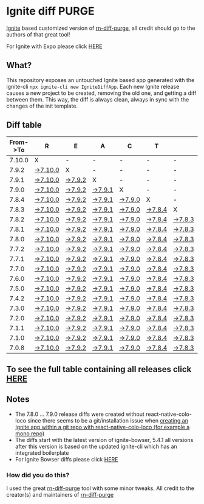 # Ignite diff PURGE

[Ignite](https://github.com/infinitered/ignite) based customized version of [rn-diff-purge](https://github.com/react-native-community/rn-diff-purge/), all credit should go to the authors of that great tool!

For Ignite with Expo please click [HERE](https://github.com/nirre7/ignite-expo-diff-purge)

## What?

This repository exposes an untouched Ignite based app generated with the ignite-cli
`npx ignite-cli new IgniteDiffApp`. Each new Ignite release causes a new project to be created, removing the old one, and getting a diff between them. This way, the diff is always clean, always in sync with the changes of the init template.

## Diff table

| From->To | R                                                                                             | E                                                                                           | A                                                                                           | C                                                                                           | T                                                                                           |                                                                                             | N                                                                                           | A                                                                                           | T                                                                                           | I                                                                                           | V                                                                                           | E                                                                                           |                                                                                             |                                                                                             |                                                                                             |                                                                                             |                                                                                             |                                                                                             |                                                                                             |     |
| -------- | --------------------------------------------------------------------------------------------- | ------------------------------------------------------------------------------------------- | ------------------------------------------------------------------------------------------- | ------------------------------------------------------------------------------------------- | ------------------------------------------------------------------------------------------- | ------------------------------------------------------------------------------------------- | ------------------------------------------------------------------------------------------- | ------------------------------------------------------------------------------------------- | ------------------------------------------------------------------------------------------- | ------------------------------------------------------------------------------------------- | ------------------------------------------------------------------------------------------- | ------------------------------------------------------------------------------------------- | ------------------------------------------------------------------------------------------- | ------------------------------------------------------------------------------------------- | ------------------------------------------------------------------------------------------- | ------------------------------------------------------------------------------------------- | ------------------------------------------------------------------------------------------- | ------------------------------------------------------------------------------------------- | ------------------------------------------------------------------------------------------- | --- |
| 7.10.0   | X                                                                                             | -                                                                                           | -                                                                                           | -                                                                                           | -                                                                                           | -                                                                                           | -                                                                                           | -                                                                                           | -                                                                                           | -                                                                                           | -                                                                                           | -                                                                                           | -                                                                                           | -                                                                                           | -                                                                                           | -                                                                                           | -                                                                                           | -                                                                                           | -                                                                                           | -   |
| 7.9.2    | [->7.10.0](https://github.com/nirre7/ignite-diff-purge/compare/release/7.9.2..release/7.10.0) | X                                                                                           | -                                                                                           | -                                                                                           | -                                                                                           | -                                                                                           | -                                                                                           | -                                                                                           | -                                                                                           | -                                                                                           | -                                                                                           | -                                                                                           | -                                                                                           | -                                                                                           | -                                                                                           | -                                                                                           | -                                                                                           | -                                                                                           | -                                                                                           | -   |
| 7.9.1    | [->7.10.0](https://github.com/nirre7/ignite-diff-purge/compare/release/7.9.1..release/7.10.0) | [->7.9.2](https://github.com/nirre7/ignite-diff-purge/compare/release/7.9.1..release/7.9.2) | X                                                                                           | -                                                                                           | -                                                                                           | -                                                                                           | -                                                                                           | -                                                                                           | -                                                                                           | -                                                                                           | -                                                                                           | -                                                                                           | -                                                                                           | -                                                                                           | -                                                                                           | -                                                                                           | -                                                                                           | -                                                                                           | -                                                                                           | -   |
| 7.9.0    | [->7.10.0](https://github.com/nirre7/ignite-diff-purge/compare/release/7.9.0..release/7.10.0) | [->7.9.2](https://github.com/nirre7/ignite-diff-purge/compare/release/7.9.0..release/7.9.2) | [->7.9.1](https://github.com/nirre7/ignite-diff-purge/compare/release/7.9.0..release/7.9.1) | X                                                                                           | -                                                                                           | -                                                                                           | -                                                                                           | -                                                                                           | -                                                                                           | -                                                                                           | -                                                                                           | -                                                                                           | -                                                                                           | -                                                                                           | -                                                                                           | -                                                                                           | -                                                                                           | -                                                                                           | -                                                                                           | -   |
| 7.8.4    | [->7.10.0](https://github.com/nirre7/ignite-diff-purge/compare/release/7.8.4..release/7.10.0) | [->7.9.2](https://github.com/nirre7/ignite-diff-purge/compare/release/7.8.4..release/7.9.2) | [->7.9.1](https://github.com/nirre7/ignite-diff-purge/compare/release/7.8.4..release/7.9.1) | [->7.9.0](https://github.com/nirre7/ignite-diff-purge/compare/release/7.8.4..release/7.9.0) | X                                                                                           | -                                                                                           | -                                                                                           | -                                                                                           | -                                                                                           | -                                                                                           | -                                                                                           | -                                                                                           | -                                                                                           | -                                                                                           | -                                                                                           | -                                                                                           | -                                                                                           | -                                                                                           | -                                                                                           | -   |
| 7.8.3    | [->7.10.0](https://github.com/nirre7/ignite-diff-purge/compare/release/7.8.3..release/7.10.0) | [->7.9.2](https://github.com/nirre7/ignite-diff-purge/compare/release/7.8.3..release/7.9.2) | [->7.9.1](https://github.com/nirre7/ignite-diff-purge/compare/release/7.8.3..release/7.9.1) | [->7.9.0](https://github.com/nirre7/ignite-diff-purge/compare/release/7.8.3..release/7.9.0) | [->7.8.4](https://github.com/nirre7/ignite-diff-purge/compare/release/7.8.3..release/7.8.4) | X                                                                                           | -                                                                                           | -                                                                                           | -                                                                                           | -                                                                                           | -                                                                                           | -                                                                                           | -                                                                                           | -                                                                                           | -                                                                                           | -                                                                                           | -                                                                                           | -                                                                                           | -                                                                                           | -   |
| 7.8.2    | [->7.10.0](https://github.com/nirre7/ignite-diff-purge/compare/release/7.8.2..release/7.10.0) | [->7.9.2](https://github.com/nirre7/ignite-diff-purge/compare/release/7.8.2..release/7.9.2) | [->7.9.1](https://github.com/nirre7/ignite-diff-purge/compare/release/7.8.2..release/7.9.1) | [->7.9.0](https://github.com/nirre7/ignite-diff-purge/compare/release/7.8.2..release/7.9.0) | [->7.8.4](https://github.com/nirre7/ignite-diff-purge/compare/release/7.8.2..release/7.8.4) | [->7.8.3](https://github.com/nirre7/ignite-diff-purge/compare/release/7.8.2..release/7.8.3) | X                                                                                           | -                                                                                           | -                                                                                           | -                                                                                           | -                                                                                           | -                                                                                           | -                                                                                           | -                                                                                           | -                                                                                           | -                                                                                           | -                                                                                           | -                                                                                           | -                                                                                           | -   |
| 7.8.1    | [->7.10.0](https://github.com/nirre7/ignite-diff-purge/compare/release/7.8.1..release/7.10.0) | [->7.9.2](https://github.com/nirre7/ignite-diff-purge/compare/release/7.8.1..release/7.9.2) | [->7.9.1](https://github.com/nirre7/ignite-diff-purge/compare/release/7.8.1..release/7.9.1) | [->7.9.0](https://github.com/nirre7/ignite-diff-purge/compare/release/7.8.1..release/7.9.0) | [->7.8.4](https://github.com/nirre7/ignite-diff-purge/compare/release/7.8.1..release/7.8.4) | [->7.8.3](https://github.com/nirre7/ignite-diff-purge/compare/release/7.8.1..release/7.8.3) | [->7.8.2](https://github.com/nirre7/ignite-diff-purge/compare/release/7.8.1..release/7.8.2) | X                                                                                           | -                                                                                           | -                                                                                           | -                                                                                           | -                                                                                           | -                                                                                           | -                                                                                           | -                                                                                           | -                                                                                           | -                                                                                           | -                                                                                           | -                                                                                           | -   |
| 7.8.0    | [->7.10.0](https://github.com/nirre7/ignite-diff-purge/compare/release/7.8.0..release/7.10.0) | [->7.9.2](https://github.com/nirre7/ignite-diff-purge/compare/release/7.8.0..release/7.9.2) | [->7.9.1](https://github.com/nirre7/ignite-diff-purge/compare/release/7.8.0..release/7.9.1) | [->7.9.0](https://github.com/nirre7/ignite-diff-purge/compare/release/7.8.0..release/7.9.0) | [->7.8.4](https://github.com/nirre7/ignite-diff-purge/compare/release/7.8.0..release/7.8.4) | [->7.8.3](https://github.com/nirre7/ignite-diff-purge/compare/release/7.8.0..release/7.8.3) | [->7.8.2](https://github.com/nirre7/ignite-diff-purge/compare/release/7.8.0..release/7.8.2) | [->7.8.1](https://github.com/nirre7/ignite-diff-purge/compare/release/7.8.0..release/7.8.1) | X                                                                                           | -                                                                                           | -                                                                                           | -                                                                                           | -                                                                                           | -                                                                                           | -                                                                                           | -                                                                                           | -                                                                                           | -                                                                                           | -                                                                                           | -   |
| 7.7.2    | [->7.10.0](https://github.com/nirre7/ignite-diff-purge/compare/release/7.7.2..release/7.10.0) | [->7.9.2](https://github.com/nirre7/ignite-diff-purge/compare/release/7.7.2..release/7.9.2) | [->7.9.1](https://github.com/nirre7/ignite-diff-purge/compare/release/7.7.2..release/7.9.1) | [->7.9.0](https://github.com/nirre7/ignite-diff-purge/compare/release/7.7.2..release/7.9.0) | [->7.8.4](https://github.com/nirre7/ignite-diff-purge/compare/release/7.7.2..release/7.8.4) | [->7.8.3](https://github.com/nirre7/ignite-diff-purge/compare/release/7.7.2..release/7.8.3) | [->7.8.2](https://github.com/nirre7/ignite-diff-purge/compare/release/7.7.2..release/7.8.2) | [->7.8.1](https://github.com/nirre7/ignite-diff-purge/compare/release/7.7.2..release/7.8.1) | [->7.8.0](https://github.com/nirre7/ignite-diff-purge/compare/release/7.7.2..release/7.8.0) | X                                                                                           | -                                                                                           | -                                                                                           | -                                                                                           | -                                                                                           | -                                                                                           | -                                                                                           | -                                                                                           | -                                                                                           | -                                                                                           | -   |
| 7.7.1    | [->7.10.0](https://github.com/nirre7/ignite-diff-purge/compare/release/7.7.1..release/7.10.0) | [->7.9.2](https://github.com/nirre7/ignite-diff-purge/compare/release/7.7.1..release/7.9.2) | [->7.9.1](https://github.com/nirre7/ignite-diff-purge/compare/release/7.7.1..release/7.9.1) | [->7.9.0](https://github.com/nirre7/ignite-diff-purge/compare/release/7.7.1..release/7.9.0) | [->7.8.4](https://github.com/nirre7/ignite-diff-purge/compare/release/7.7.1..release/7.8.4) | [->7.8.3](https://github.com/nirre7/ignite-diff-purge/compare/release/7.7.1..release/7.8.3) | [->7.8.2](https://github.com/nirre7/ignite-diff-purge/compare/release/7.7.1..release/7.8.2) | [->7.8.1](https://github.com/nirre7/ignite-diff-purge/compare/release/7.7.1..release/7.8.1) | [->7.8.0](https://github.com/nirre7/ignite-diff-purge/compare/release/7.7.1..release/7.8.0) | [->7.7.2](https://github.com/nirre7/ignite-diff-purge/compare/release/7.7.1..release/7.7.2) | X                                                                                           | -                                                                                           | -                                                                                           | -                                                                                           | -                                                                                           | -                                                                                           | -                                                                                           | -                                                                                           | -                                                                                           | -   |
| 7.7.0    | [->7.10.0](https://github.com/nirre7/ignite-diff-purge/compare/release/7.7.0..release/7.10.0) | [->7.9.2](https://github.com/nirre7/ignite-diff-purge/compare/release/7.7.0..release/7.9.2) | [->7.9.1](https://github.com/nirre7/ignite-diff-purge/compare/release/7.7.0..release/7.9.1) | [->7.9.0](https://github.com/nirre7/ignite-diff-purge/compare/release/7.7.0..release/7.9.0) | [->7.8.4](https://github.com/nirre7/ignite-diff-purge/compare/release/7.7.0..release/7.8.4) | [->7.8.3](https://github.com/nirre7/ignite-diff-purge/compare/release/7.7.0..release/7.8.3) | [->7.8.2](https://github.com/nirre7/ignite-diff-purge/compare/release/7.7.0..release/7.8.2) | [->7.8.1](https://github.com/nirre7/ignite-diff-purge/compare/release/7.7.0..release/7.8.1) | [->7.8.0](https://github.com/nirre7/ignite-diff-purge/compare/release/7.7.0..release/7.8.0) | [->7.7.2](https://github.com/nirre7/ignite-diff-purge/compare/release/7.7.0..release/7.7.2) | [->7.7.1](https://github.com/nirre7/ignite-diff-purge/compare/release/7.7.0..release/7.7.1) | X                                                                                           | -                                                                                           | -                                                                                           | -                                                                                           | -                                                                                           | -                                                                                           | -                                                                                           | -                                                                                           | -   |
| 7.6.0    | [->7.10.0](https://github.com/nirre7/ignite-diff-purge/compare/release/7.6.0..release/7.10.0) | [->7.9.2](https://github.com/nirre7/ignite-diff-purge/compare/release/7.6.0..release/7.9.2) | [->7.9.1](https://github.com/nirre7/ignite-diff-purge/compare/release/7.6.0..release/7.9.1) | [->7.9.0](https://github.com/nirre7/ignite-diff-purge/compare/release/7.6.0..release/7.9.0) | [->7.8.4](https://github.com/nirre7/ignite-diff-purge/compare/release/7.6.0..release/7.8.4) | [->7.8.3](https://github.com/nirre7/ignite-diff-purge/compare/release/7.6.0..release/7.8.3) | [->7.8.2](https://github.com/nirre7/ignite-diff-purge/compare/release/7.6.0..release/7.8.2) | [->7.8.1](https://github.com/nirre7/ignite-diff-purge/compare/release/7.6.0..release/7.8.1) | [->7.8.0](https://github.com/nirre7/ignite-diff-purge/compare/release/7.6.0..release/7.8.0) | [->7.7.2](https://github.com/nirre7/ignite-diff-purge/compare/release/7.6.0..release/7.7.2) | [->7.7.1](https://github.com/nirre7/ignite-diff-purge/compare/release/7.6.0..release/7.7.1) | [->7.7.0](https://github.com/nirre7/ignite-diff-purge/compare/release/7.6.0..release/7.7.0) | X                                                                                           | -                                                                                           | -                                                                                           | -                                                                                           | -                                                                                           | -                                                                                           | -                                                                                           | -   |
| 7.5.0    | [->7.10.0](https://github.com/nirre7/ignite-diff-purge/compare/release/7.5.0..release/7.10.0) | [->7.9.2](https://github.com/nirre7/ignite-diff-purge/compare/release/7.5.0..release/7.9.2) | [->7.9.1](https://github.com/nirre7/ignite-diff-purge/compare/release/7.5.0..release/7.9.1) | [->7.9.0](https://github.com/nirre7/ignite-diff-purge/compare/release/7.5.0..release/7.9.0) | [->7.8.4](https://github.com/nirre7/ignite-diff-purge/compare/release/7.5.0..release/7.8.4) | [->7.8.3](https://github.com/nirre7/ignite-diff-purge/compare/release/7.5.0..release/7.8.3) | [->7.8.2](https://github.com/nirre7/ignite-diff-purge/compare/release/7.5.0..release/7.8.2) | [->7.8.1](https://github.com/nirre7/ignite-diff-purge/compare/release/7.5.0..release/7.8.1) | [->7.8.0](https://github.com/nirre7/ignite-diff-purge/compare/release/7.5.0..release/7.8.0) | [->7.7.2](https://github.com/nirre7/ignite-diff-purge/compare/release/7.5.0..release/7.7.2) | [->7.7.1](https://github.com/nirre7/ignite-diff-purge/compare/release/7.5.0..release/7.7.1) | [->7.7.0](https://github.com/nirre7/ignite-diff-purge/compare/release/7.5.0..release/7.7.0) | [->7.6.0](https://github.com/nirre7/ignite-diff-purge/compare/release/7.5.0..release/7.6.0) | X                                                                                           | -                                                                                           | -                                                                                           | -                                                                                           | -                                                                                           | -                                                                                           | -   |
| 7.4.2    | [->7.10.0](https://github.com/nirre7/ignite-diff-purge/compare/release/7.4.2..release/7.10.0) | [->7.9.2](https://github.com/nirre7/ignite-diff-purge/compare/release/7.4.2..release/7.9.2) | [->7.9.1](https://github.com/nirre7/ignite-diff-purge/compare/release/7.4.2..release/7.9.1) | [->7.9.0](https://github.com/nirre7/ignite-diff-purge/compare/release/7.4.2..release/7.9.0) | [->7.8.4](https://github.com/nirre7/ignite-diff-purge/compare/release/7.4.2..release/7.8.4) | [->7.8.3](https://github.com/nirre7/ignite-diff-purge/compare/release/7.4.2..release/7.8.3) | [->7.8.2](https://github.com/nirre7/ignite-diff-purge/compare/release/7.4.2..release/7.8.2) | [->7.8.1](https://github.com/nirre7/ignite-diff-purge/compare/release/7.4.2..release/7.8.1) | [->7.8.0](https://github.com/nirre7/ignite-diff-purge/compare/release/7.4.2..release/7.8.0) | [->7.7.2](https://github.com/nirre7/ignite-diff-purge/compare/release/7.4.2..release/7.7.2) | [->7.7.1](https://github.com/nirre7/ignite-diff-purge/compare/release/7.4.2..release/7.7.1) | [->7.7.0](https://github.com/nirre7/ignite-diff-purge/compare/release/7.4.2..release/7.7.0) | [->7.6.0](https://github.com/nirre7/ignite-diff-purge/compare/release/7.4.2..release/7.6.0) | [->7.5.0](https://github.com/nirre7/ignite-diff-purge/compare/release/7.4.2..release/7.5.0) | X                                                                                           | -                                                                                           | -                                                                                           | -                                                                                           | -                                                                                           | -   |
| 7.3.0    | [->7.10.0](https://github.com/nirre7/ignite-diff-purge/compare/release/7.3.0..release/7.10.0) | [->7.9.2](https://github.com/nirre7/ignite-diff-purge/compare/release/7.3.0..release/7.9.2) | [->7.9.1](https://github.com/nirre7/ignite-diff-purge/compare/release/7.3.0..release/7.9.1) | [->7.9.0](https://github.com/nirre7/ignite-diff-purge/compare/release/7.3.0..release/7.9.0) | [->7.8.4](https://github.com/nirre7/ignite-diff-purge/compare/release/7.3.0..release/7.8.4) | [->7.8.3](https://github.com/nirre7/ignite-diff-purge/compare/release/7.3.0..release/7.8.3) | [->7.8.2](https://github.com/nirre7/ignite-diff-purge/compare/release/7.3.0..release/7.8.2) | [->7.8.1](https://github.com/nirre7/ignite-diff-purge/compare/release/7.3.0..release/7.8.1) | [->7.8.0](https://github.com/nirre7/ignite-diff-purge/compare/release/7.3.0..release/7.8.0) | [->7.7.2](https://github.com/nirre7/ignite-diff-purge/compare/release/7.3.0..release/7.7.2) | [->7.7.1](https://github.com/nirre7/ignite-diff-purge/compare/release/7.3.0..release/7.7.1) | [->7.7.0](https://github.com/nirre7/ignite-diff-purge/compare/release/7.3.0..release/7.7.0) | [->7.6.0](https://github.com/nirre7/ignite-diff-purge/compare/release/7.3.0..release/7.6.0) | [->7.5.0](https://github.com/nirre7/ignite-diff-purge/compare/release/7.3.0..release/7.5.0) | [->7.4.2](https://github.com/nirre7/ignite-diff-purge/compare/release/7.3.0..release/7.4.2) | X                                                                                           | -                                                                                           | -                                                                                           | -                                                                                           | -   |
| 7.2.0    | [->7.10.0](https://github.com/nirre7/ignite-diff-purge/compare/release/7.2.0..release/7.10.0) | [->7.9.2](https://github.com/nirre7/ignite-diff-purge/compare/release/7.2.0..release/7.9.2) | [->7.9.1](https://github.com/nirre7/ignite-diff-purge/compare/release/7.2.0..release/7.9.1) | [->7.9.0](https://github.com/nirre7/ignite-diff-purge/compare/release/7.2.0..release/7.9.0) | [->7.8.4](https://github.com/nirre7/ignite-diff-purge/compare/release/7.2.0..release/7.8.4) | [->7.8.3](https://github.com/nirre7/ignite-diff-purge/compare/release/7.2.0..release/7.8.3) | [->7.8.2](https://github.com/nirre7/ignite-diff-purge/compare/release/7.2.0..release/7.8.2) | [->7.8.1](https://github.com/nirre7/ignite-diff-purge/compare/release/7.2.0..release/7.8.1) | [->7.8.0](https://github.com/nirre7/ignite-diff-purge/compare/release/7.2.0..release/7.8.0) | [->7.7.2](https://github.com/nirre7/ignite-diff-purge/compare/release/7.2.0..release/7.7.2) | [->7.7.1](https://github.com/nirre7/ignite-diff-purge/compare/release/7.2.0..release/7.7.1) | [->7.7.0](https://github.com/nirre7/ignite-diff-purge/compare/release/7.2.0..release/7.7.0) | [->7.6.0](https://github.com/nirre7/ignite-diff-purge/compare/release/7.2.0..release/7.6.0) | [->7.5.0](https://github.com/nirre7/ignite-diff-purge/compare/release/7.2.0..release/7.5.0) | [->7.4.2](https://github.com/nirre7/ignite-diff-purge/compare/release/7.2.0..release/7.4.2) | [->7.3.0](https://github.com/nirre7/ignite-diff-purge/compare/release/7.2.0..release/7.3.0) | X                                                                                           | -                                                                                           | -                                                                                           | -   |
| 7.1.1    | [->7.10.0](https://github.com/nirre7/ignite-diff-purge/compare/release/7.1.1..release/7.10.0) | [->7.9.2](https://github.com/nirre7/ignite-diff-purge/compare/release/7.1.1..release/7.9.2) | [->7.9.1](https://github.com/nirre7/ignite-diff-purge/compare/release/7.1.1..release/7.9.1) | [->7.9.0](https://github.com/nirre7/ignite-diff-purge/compare/release/7.1.1..release/7.9.0) | [->7.8.4](https://github.com/nirre7/ignite-diff-purge/compare/release/7.1.1..release/7.8.4) | [->7.8.3](https://github.com/nirre7/ignite-diff-purge/compare/release/7.1.1..release/7.8.3) | [->7.8.2](https://github.com/nirre7/ignite-diff-purge/compare/release/7.1.1..release/7.8.2) | [->7.8.1](https://github.com/nirre7/ignite-diff-purge/compare/release/7.1.1..release/7.8.1) | [->7.8.0](https://github.com/nirre7/ignite-diff-purge/compare/release/7.1.1..release/7.8.0) | [->7.7.2](https://github.com/nirre7/ignite-diff-purge/compare/release/7.1.1..release/7.7.2) | [->7.7.1](https://github.com/nirre7/ignite-diff-purge/compare/release/7.1.1..release/7.7.1) | [->7.7.0](https://github.com/nirre7/ignite-diff-purge/compare/release/7.1.1..release/7.7.0) | [->7.6.0](https://github.com/nirre7/ignite-diff-purge/compare/release/7.1.1..release/7.6.0) | [->7.5.0](https://github.com/nirre7/ignite-diff-purge/compare/release/7.1.1..release/7.5.0) | [->7.4.2](https://github.com/nirre7/ignite-diff-purge/compare/release/7.1.1..release/7.4.2) | [->7.3.0](https://github.com/nirre7/ignite-diff-purge/compare/release/7.1.1..release/7.3.0) | [->7.2.0](https://github.com/nirre7/ignite-diff-purge/compare/release/7.1.1..release/7.2.0) | X                                                                                           | -                                                                                           | -   |
| 7.1.0    | [->7.10.0](https://github.com/nirre7/ignite-diff-purge/compare/release/7.1.0..release/7.10.0) | [->7.9.2](https://github.com/nirre7/ignite-diff-purge/compare/release/7.1.0..release/7.9.2) | [->7.9.1](https://github.com/nirre7/ignite-diff-purge/compare/release/7.1.0..release/7.9.1) | [->7.9.0](https://github.com/nirre7/ignite-diff-purge/compare/release/7.1.0..release/7.9.0) | [->7.8.4](https://github.com/nirre7/ignite-diff-purge/compare/release/7.1.0..release/7.8.4) | [->7.8.3](https://github.com/nirre7/ignite-diff-purge/compare/release/7.1.0..release/7.8.3) | [->7.8.2](https://github.com/nirre7/ignite-diff-purge/compare/release/7.1.0..release/7.8.2) | [->7.8.1](https://github.com/nirre7/ignite-diff-purge/compare/release/7.1.0..release/7.8.1) | [->7.8.0](https://github.com/nirre7/ignite-diff-purge/compare/release/7.1.0..release/7.8.0) | [->7.7.2](https://github.com/nirre7/ignite-diff-purge/compare/release/7.1.0..release/7.7.2) | [->7.7.1](https://github.com/nirre7/ignite-diff-purge/compare/release/7.1.0..release/7.7.1) | [->7.7.0](https://github.com/nirre7/ignite-diff-purge/compare/release/7.1.0..release/7.7.0) | [->7.6.0](https://github.com/nirre7/ignite-diff-purge/compare/release/7.1.0..release/7.6.0) | [->7.5.0](https://github.com/nirre7/ignite-diff-purge/compare/release/7.1.0..release/7.5.0) | [->7.4.2](https://github.com/nirre7/ignite-diff-purge/compare/release/7.1.0..release/7.4.2) | [->7.3.0](https://github.com/nirre7/ignite-diff-purge/compare/release/7.1.0..release/7.3.0) | [->7.2.0](https://github.com/nirre7/ignite-diff-purge/compare/release/7.1.0..release/7.2.0) | [->7.1.1](https://github.com/nirre7/ignite-diff-purge/compare/release/7.1.0..release/7.1.1) | X                                                                                           | -   |
| 7.0.8    | [->7.10.0](https://github.com/nirre7/ignite-diff-purge/compare/release/7.0.8..release/7.10.0) | [->7.9.2](https://github.com/nirre7/ignite-diff-purge/compare/release/7.0.8..release/7.9.2) | [->7.9.1](https://github.com/nirre7/ignite-diff-purge/compare/release/7.0.8..release/7.9.1) | [->7.9.0](https://github.com/nirre7/ignite-diff-purge/compare/release/7.0.8..release/7.9.0) | [->7.8.4](https://github.com/nirre7/ignite-diff-purge/compare/release/7.0.8..release/7.8.4) | [->7.8.3](https://github.com/nirre7/ignite-diff-purge/compare/release/7.0.8..release/7.8.3) | [->7.8.2](https://github.com/nirre7/ignite-diff-purge/compare/release/7.0.8..release/7.8.2) | [->7.8.1](https://github.com/nirre7/ignite-diff-purge/compare/release/7.0.8..release/7.8.1) | [->7.8.0](https://github.com/nirre7/ignite-diff-purge/compare/release/7.0.8..release/7.8.0) | [->7.7.2](https://github.com/nirre7/ignite-diff-purge/compare/release/7.0.8..release/7.7.2) | [->7.7.1](https://github.com/nirre7/ignite-diff-purge/compare/release/7.0.8..release/7.7.1) | [->7.7.0](https://github.com/nirre7/ignite-diff-purge/compare/release/7.0.8..release/7.7.0) | [->7.6.0](https://github.com/nirre7/ignite-diff-purge/compare/release/7.0.8..release/7.6.0) | [->7.5.0](https://github.com/nirre7/ignite-diff-purge/compare/release/7.0.8..release/7.5.0) | [->7.4.2](https://github.com/nirre7/ignite-diff-purge/compare/release/7.0.8..release/7.4.2) | [->7.3.0](https://github.com/nirre7/ignite-diff-purge/compare/release/7.0.8..release/7.3.0) | [->7.2.0](https://github.com/nirre7/ignite-diff-purge/compare/release/7.0.8..release/7.2.0) | [->7.1.1](https://github.com/nirre7/ignite-diff-purge/compare/release/7.0.8..release/7.1.1) | [->7.1.0](https://github.com/nirre7/ignite-diff-purge/compare/release/7.0.8..release/7.1.0) | X   |

## To see the full table containing all releases click [HERE](https://nirre7.github.io/ignite-diff-purge/)

## Notes
- The 7.8.0 ... 7.9.0 release diffs were created without react-native-colo-loco since there seems to be a git/installation issue when [creating an Ignite app within a git repo with react-native-colo-loco (for example a mono repo)](https://github.com/infinitered/ignite/issues/1845) 
- The diffs start with the latest version of ignite-bowser, 5.4.1 all versions after this version is based on the updated ignite-cli which has an integrated boilerplate
- For Ignite Bowser diffs please click [HERE](https://github.com/nirre7/ignite-bowser-diff-purge)

### How did you do this?

I used the great [rn-diff-purge](https://github.com/react-native-community/rn-diff-purge/) tool with some minor tweaks.
All credit to the creator(s) and maintainers of [rn-diff-purge](https://github.com/react-native-community/rn-diff-purge/)

